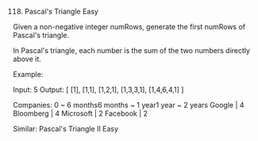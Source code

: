 118. Pascal's Triangle
Easy

Given a non-negative integer numRows, generate the first numRows of Pascal's triangle.

In Pascal's triangle, each number is the sum of the two numbers directly above it.

Example:

Input: 5
Output:
[
     [1],
    [1,1],
   [1,2,1],
  [1,3,3,1],
 [1,4,6,4,1]
]

Companies:
0 ~ 6 months6 months ~ 1 year1 year ~ 2 years
Google | 4 Bloomberg | 4 Microsoft | 2 Facebook | 2

Similar:
Pascal's Triangle II Easy
